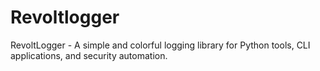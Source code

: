 # Revoltlogger
RevoltLogger - A simple and colorful logging library for Python tools, CLI applications, and security automation.
